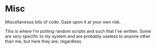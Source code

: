 # Misc
Miscellaneous bits of code. Gaze upon it at your own risk.

This is where I'm putting random scripts and such that I've written. 
Some are _very_ specific to my system and are probably useless to anyone other than me, but here they are, regardless. 
